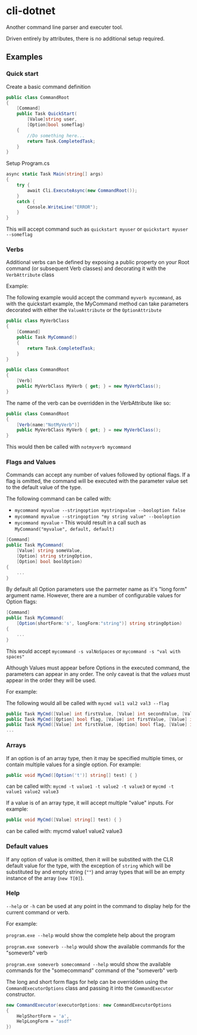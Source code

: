# cli-dotnet

Another command line parser and executer tool.

Driven entirely by attributes, there is no additional setup required.

## Examples

### Quick start

Create a basic command definition
```C#
public class CommandRoot
{
    [Command]
    public Task QuickStart(
        [Value]string user,
        [Option]bool someflag)
    {
        //Do something here...
        return Task.CompletedTask;
    }
}
```

Setup Program.cs
```C#
async static Task Main(string[] args)
{
    try {
        await Cli.ExecuteAsync(new CommandRoot());
    }
    catch {
        Console.WriteLine("ERROR");
    }
}
```

This will accept command such as `quickstart myuser` or `quickstart myuser --someflag`

### Verbs

Additional verbs can be defined by exposing a public property on your Root command (or subsequent Verb classes) and decorating it with the `VerbAttribute` class

Example:

The following example would accept the command `myverb mycommand`, as with the quickstart example, the MyCommand method can take parameters decorated with either the `ValueAttribute` or the `OptionAttribute`

```C#
public class MyVerbClass
{
    [Command]
    public Task MyCommand()
    {
        return Task.CompletedTask;
    }
}

public class CommandRoot
{
    [Verb]
    public MyVerbClass MyVerb { get; } = new MyVerbClass();
}
```

The name of the verb can be overridden in the VerbAttribute like so:

```C#
public class CommandRoot
{
    [Verb(name:"NotMyVerb")]
    public MyVerbClass MyVerb { get; } = new MyVerbClass();
}
```

This would then be called with `notmyverb mycommand`

### Flags and Values

Commands can accept any number of values followed by optional flags. If a flag is omitted, the command will be executed with the parameter value set to the default value of the type.

The following command can be called with:
* `mycommand myvalue --stringoption mystringvalue --booloption false`
* `mycommand myvalue --stringoption "my string value" --booloption`
* `mycommand myvalue` - This would result in a call such as `MyCommand("myvalue", default, default)`

```C#
[Command]
public Task MyCommand(
    [Value] string someValue,
    [Option] string stringOption,
    [Option] bool boolOption)
{
    ...
}
```

By default all Option parameters use the parmeter name as it's "long form" argument name. However, there are a number of configurable values for Option flags:

```C#
[Command]
public Task MyCommand(
    [Option(shortForm:'s', longForm:"string")] string stringOption)
{
    ...
}

```

This would accept `mycommand -s valNoSpaces` or `mycommand -s "val with spaces"`

Although Values must appear before Options in the executed command, the parameters can appear in any order. The only caveat is that the _values_ must appear in the order they will be used.

For example:

The following would all be called with `mycmd val1 val2 val3 --flag`

```C#
public Task MyCmd([Value] int firstValue, [Value] int secondValue, [Value] int lastValue) { }
public Task MyCmd([Option] bool flag, [Value] int firstValue, [Value] int secondValue, [Value] int lastValue) { }
public Task MyCmd([Value] int firstValue, [Option] bool flag, [Value] int secondValue, [Value] int lastValue) { }
...
```

### Arrays

If an option is of an array type, then it may be specified multiple times, or contain multiple values for a single option. For example:

```C#
public void MyCmd([Option('t')] string[] test) { }
```
can be called with: `mycmd -t value1 -t value2 -t value3` or `mycmd -t value1 value2 value3`

If a value is of an array type, it will accept multiple "value" inputs. For example:

```C#
public void MyCmd([Value] string[] test) { }
```
can be called with: mycmd value1 value2 value3

### Default values

If any option of value is omitted, then it will be substited with the CLR default value for the type, with the exception of `string` which will be substituted by and empty string (`""`) and array types that will be an empty instance of the array (`new T[0]`).

### Help

`--help` or `-h` can be used at any point in the command to display help for the current command or verb.

For example:

`program.exe --help` would show the complete help about the program

`program.exe someverb --help` would show the available commands for the "someverb" verb

`program.exe someverb somecommand --help` would show the available commands for the "somecommand" command of the "someverb" verb

The long and short form flags for help can be overridden using the `CommandExecutorOptions` class and passing it into the `CommandExecutor` constructor.

```C#
new CommandExecutor(executorOptions: new CommandExecutorOptions
{
    HelpShortForm = 'a',
    HelpLongForm = "asdf"
})
```


